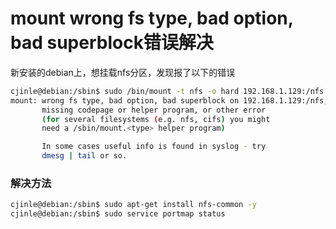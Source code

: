 # mount wrong fs type, bad option, bad superblock错误解决

新安装的debian上，想挂载nfs分区，发现报了以下的错误

```bash
cjinle@debian:/sbin$ sudo /bin/mount -t nfs -o hard 192.168.1.129:/nfs /data
mount: wrong fs type, bad option, bad superblock on 192.168.1.129:/nfs,
       missing codepage or helper program, or other error
       (for several filesystems (e.g. nfs, cifs) you might
       need a /sbin/mount.<type> helper program)

       In some cases useful info is found in syslog - try
       dmesg | tail or so.
```

### 解决方法
```bash
cjinle@debian:/sbin$ sudo apt-get install nfs-common -y
cjinle@debian:/sbin$ sudo service portmap status
```